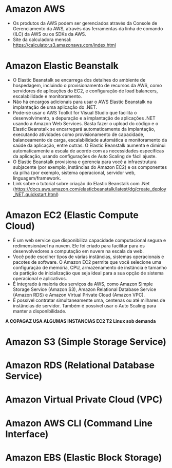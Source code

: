 # Amazon AWS
* Os produtos da AWS podem ser gerenciados através da Console de Gerenciamento da AWS, através das ferramentas da linha de comando (ILC) da AWS ou os SDKs da AWS.
* Site da calculadora mensal: https://calculator.s3.amazonaws.com/index.html


# Amazon Elastic Beanstalk 
* O Elastic Beanstalk se encarrega dos detalhes do ambiente de hospedagem, incluindo o provisionamento de recursos da AWS, como servidores de aplicações do EC2, e configuração de load balancers, escalabilidade e monitoramento.
* Não há encargos adicionais para usar o AWS Elastic Beanstalk na implantação de uma aplicação do .NET.
* Pode-se usar o AWS Toolkit for Visual Studio que facilita o desenvolvimento, a depuração e a implantação de aplicações .NET usando a Amazon Web Services. Basta fazer o upload do código e o Elastic Beanstalk se encarregará automaticamente da implantação, executando atividades como provisionamento de capacidade, balanceamento de carga, escalabilidade automática e monitoramento da saúde da aplicação, entre outras.
O Elastic Beanstalk aumenta e diminui automaticamente a escala de acordo com as necessidades específicas da aplicação, usando configurações de Auto Scaling de fácil ajuste.
* O Elastic Beanstalk provisiona e gerencia para você a infraestrutura subjacente (por exemplo, instâncias do Amazon EC2) e os componentes da pilha (por exemplo, sistema operacional, servidor web, linguagem/framework. 
* Link sobre o tutorial sobre criação do Elastic Beanstalk com .Net (https://docs.aws.amazon.com/elasticbeanstalk/latest/dg/create_deploy_NET.quickstart.html) 

# Amazon EC2 (Elastic Compute Cloud)
* É um web service que disponibiliza capacidade computacional segura e redimensionável na nuvem. Ele foi criado para facilitar para os desenvolvedores a computação em nuvem na escala da web.
* Você pode escolher tipos de várias instâncias, sistemas operacionais e pacotes de software. O Amazon EC2 permite que você selecione uma configuração de memória, CPU, armazenamento de instância e tamanho da partição de inicialização que seja ideal para a sua opção de sistema operacional e aplicativos.
* É integrado à maioria dos serviços da AWS, como Amazon Simple Storage Service (Amazon S3), Amazon Relational Database Service (Amazon RDS) e Amazon Virtual Private Cloud (Amazon VPC).
*  É possível contratar simultaneamente uma, centenas ou até milhares de instâncias de servidor. Também é possível usar o Auto Scaling para manter a disponibilidade.

**A COPAGAZ USA ALGUMAS INSTANCIAS EC2 T2 Linux sob demanda** 

# Amazon S3 (Simple Storage Service)

# Amazon RDS (Relational Database Service)

# Amazon Virtual Private Cloud (VPC)



# Amazon AWS CLI (Command Line Interface)

# Amazon EBS (Elastic Block Storage)